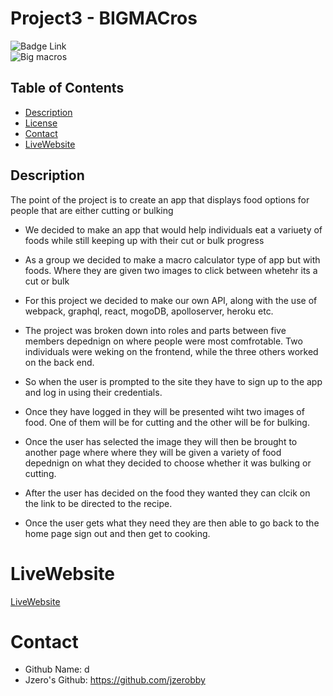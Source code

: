 # Project3 - BIGMACros
![Badge Link](https://img.shields.io/badge/license-d-blue)  
![Big macros](https://github.com/Mateofo/Project3/assets/128023854/256e5d15-6d1c-4ec5-abe1-1de9aefb5685)

## Table of Contents
* [Description](#description)
* [License](#license)
* [Contact](#contact)
* [LiveWebsite](#livewebsite)


## Description
The point of the project is to create an app that displays food options for people that are either cutting or bulking

* We decided to make an app that would help individuals eat a variuety of foods while still keeping up with their cut or bulk progress

* As a group we decided to make a macro calculator type of app but with foods. Where they are given two images to click between whetehr its a cut or bulk

* For this project we decided to make our own API, along with the use of webpack, graphql, react, mogoDB, apolloserver, heroku etc. 

* The project was broken down into roles and parts between five members depednign on where people were most comfrotable. Two individuals were weking on the frontend, while the three others worked on the back end.

* So when the user is prompted to the site they have to sign up to the app and log in using their credentials.

* Once  they have logged in they will be presented wiht two images of food. One of them will be for cutting and the other will be for bulking.

* Once the user has selected the image they will then be brought to another page where where they will be given a variety of food depednign on what they decided to choose whether it was bulking or cutting.

* After the user has decided on the food they wanted they can clcik on the link to be directed to the recipe.

* Once the user gets what they need they are then able to go back to the home page sign out and then get to cooking.

# LiveWebsite
[LiveWebsite](https://bigmacros-09b538522a8c.herokuapp.com/)

# Contact 
* Github Name: d
* Jzero's Github: https://github.com/jzerobby

